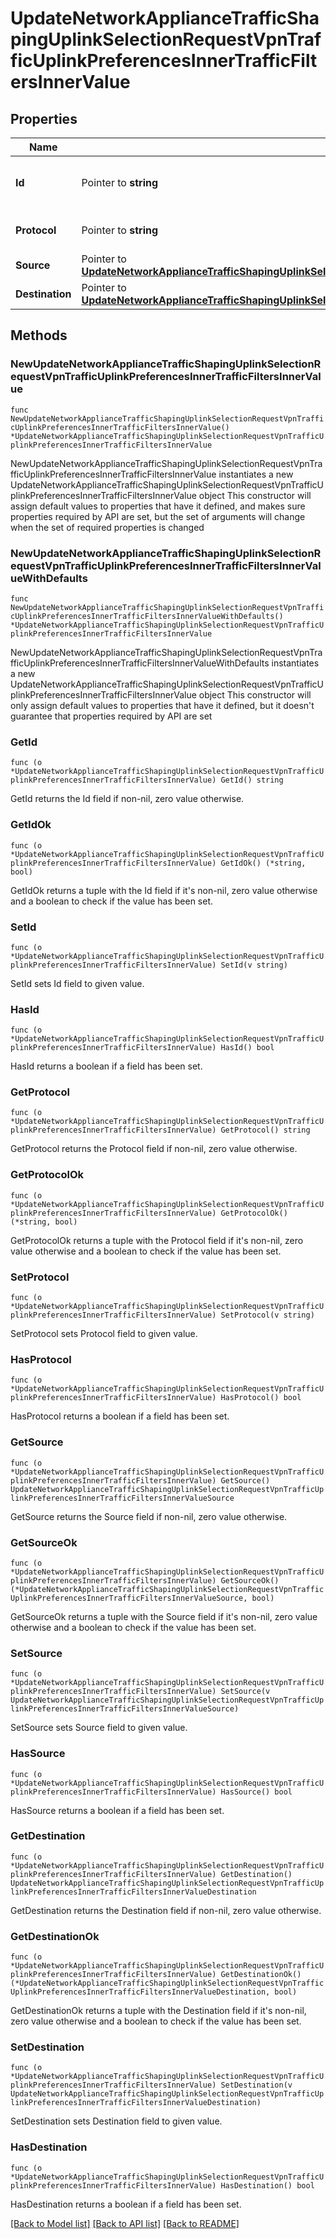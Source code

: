 # UpdateNetworkApplianceTrafficShapingUplinkSelectionRequestVpnTrafficUplinkPreferencesInnerTrafficFiltersInnerValue

## Properties

Name | Type | Description | Notes
------------ | ------------- | ------------- | -------------
**Id** | Pointer to **string** | ID of this applicationCategory or application type traffic filter. E.g.: \&quot;meraki:layer7/category/1\&quot;, \&quot;meraki:layer7/application/4\&quot; | [optional] 
**Protocol** | Pointer to **string** | Protocol of this custom type traffic filter. Must be one of: &#39;tcp&#39;, &#39;udp&#39;, &#39;icmp&#39;, &#39;icmp6&#39; or &#39;any&#39; | [optional] 
**Source** | Pointer to [**UpdateNetworkApplianceTrafficShapingUplinkSelectionRequestVpnTrafficUplinkPreferencesInnerTrafficFiltersInnerValueSource**](UpdateNetworkApplianceTrafficShapingUplinkSelectionRequestVpnTrafficUplinkPreferencesInnerTrafficFiltersInnerValueSource.md) |  | [optional] 
**Destination** | Pointer to [**UpdateNetworkApplianceTrafficShapingUplinkSelectionRequestVpnTrafficUplinkPreferencesInnerTrafficFiltersInnerValueDestination**](UpdateNetworkApplianceTrafficShapingUplinkSelectionRequestVpnTrafficUplinkPreferencesInnerTrafficFiltersInnerValueDestination.md) |  | [optional] 

## Methods

### NewUpdateNetworkApplianceTrafficShapingUplinkSelectionRequestVpnTrafficUplinkPreferencesInnerTrafficFiltersInnerValue

`func NewUpdateNetworkApplianceTrafficShapingUplinkSelectionRequestVpnTrafficUplinkPreferencesInnerTrafficFiltersInnerValue() *UpdateNetworkApplianceTrafficShapingUplinkSelectionRequestVpnTrafficUplinkPreferencesInnerTrafficFiltersInnerValue`

NewUpdateNetworkApplianceTrafficShapingUplinkSelectionRequestVpnTrafficUplinkPreferencesInnerTrafficFiltersInnerValue instantiates a new UpdateNetworkApplianceTrafficShapingUplinkSelectionRequestVpnTrafficUplinkPreferencesInnerTrafficFiltersInnerValue object
This constructor will assign default values to properties that have it defined,
and makes sure properties required by API are set, but the set of arguments
will change when the set of required properties is changed

### NewUpdateNetworkApplianceTrafficShapingUplinkSelectionRequestVpnTrafficUplinkPreferencesInnerTrafficFiltersInnerValueWithDefaults

`func NewUpdateNetworkApplianceTrafficShapingUplinkSelectionRequestVpnTrafficUplinkPreferencesInnerTrafficFiltersInnerValueWithDefaults() *UpdateNetworkApplianceTrafficShapingUplinkSelectionRequestVpnTrafficUplinkPreferencesInnerTrafficFiltersInnerValue`

NewUpdateNetworkApplianceTrafficShapingUplinkSelectionRequestVpnTrafficUplinkPreferencesInnerTrafficFiltersInnerValueWithDefaults instantiates a new UpdateNetworkApplianceTrafficShapingUplinkSelectionRequestVpnTrafficUplinkPreferencesInnerTrafficFiltersInnerValue object
This constructor will only assign default values to properties that have it defined,
but it doesn't guarantee that properties required by API are set

### GetId

`func (o *UpdateNetworkApplianceTrafficShapingUplinkSelectionRequestVpnTrafficUplinkPreferencesInnerTrafficFiltersInnerValue) GetId() string`

GetId returns the Id field if non-nil, zero value otherwise.

### GetIdOk

`func (o *UpdateNetworkApplianceTrafficShapingUplinkSelectionRequestVpnTrafficUplinkPreferencesInnerTrafficFiltersInnerValue) GetIdOk() (*string, bool)`

GetIdOk returns a tuple with the Id field if it's non-nil, zero value otherwise
and a boolean to check if the value has been set.

### SetId

`func (o *UpdateNetworkApplianceTrafficShapingUplinkSelectionRequestVpnTrafficUplinkPreferencesInnerTrafficFiltersInnerValue) SetId(v string)`

SetId sets Id field to given value.

### HasId

`func (o *UpdateNetworkApplianceTrafficShapingUplinkSelectionRequestVpnTrafficUplinkPreferencesInnerTrafficFiltersInnerValue) HasId() bool`

HasId returns a boolean if a field has been set.

### GetProtocol

`func (o *UpdateNetworkApplianceTrafficShapingUplinkSelectionRequestVpnTrafficUplinkPreferencesInnerTrafficFiltersInnerValue) GetProtocol() string`

GetProtocol returns the Protocol field if non-nil, zero value otherwise.

### GetProtocolOk

`func (o *UpdateNetworkApplianceTrafficShapingUplinkSelectionRequestVpnTrafficUplinkPreferencesInnerTrafficFiltersInnerValue) GetProtocolOk() (*string, bool)`

GetProtocolOk returns a tuple with the Protocol field if it's non-nil, zero value otherwise
and a boolean to check if the value has been set.

### SetProtocol

`func (o *UpdateNetworkApplianceTrafficShapingUplinkSelectionRequestVpnTrafficUplinkPreferencesInnerTrafficFiltersInnerValue) SetProtocol(v string)`

SetProtocol sets Protocol field to given value.

### HasProtocol

`func (o *UpdateNetworkApplianceTrafficShapingUplinkSelectionRequestVpnTrafficUplinkPreferencesInnerTrafficFiltersInnerValue) HasProtocol() bool`

HasProtocol returns a boolean if a field has been set.

### GetSource

`func (o *UpdateNetworkApplianceTrafficShapingUplinkSelectionRequestVpnTrafficUplinkPreferencesInnerTrafficFiltersInnerValue) GetSource() UpdateNetworkApplianceTrafficShapingUplinkSelectionRequestVpnTrafficUplinkPreferencesInnerTrafficFiltersInnerValueSource`

GetSource returns the Source field if non-nil, zero value otherwise.

### GetSourceOk

`func (o *UpdateNetworkApplianceTrafficShapingUplinkSelectionRequestVpnTrafficUplinkPreferencesInnerTrafficFiltersInnerValue) GetSourceOk() (*UpdateNetworkApplianceTrafficShapingUplinkSelectionRequestVpnTrafficUplinkPreferencesInnerTrafficFiltersInnerValueSource, bool)`

GetSourceOk returns a tuple with the Source field if it's non-nil, zero value otherwise
and a boolean to check if the value has been set.

### SetSource

`func (o *UpdateNetworkApplianceTrafficShapingUplinkSelectionRequestVpnTrafficUplinkPreferencesInnerTrafficFiltersInnerValue) SetSource(v UpdateNetworkApplianceTrafficShapingUplinkSelectionRequestVpnTrafficUplinkPreferencesInnerTrafficFiltersInnerValueSource)`

SetSource sets Source field to given value.

### HasSource

`func (o *UpdateNetworkApplianceTrafficShapingUplinkSelectionRequestVpnTrafficUplinkPreferencesInnerTrafficFiltersInnerValue) HasSource() bool`

HasSource returns a boolean if a field has been set.

### GetDestination

`func (o *UpdateNetworkApplianceTrafficShapingUplinkSelectionRequestVpnTrafficUplinkPreferencesInnerTrafficFiltersInnerValue) GetDestination() UpdateNetworkApplianceTrafficShapingUplinkSelectionRequestVpnTrafficUplinkPreferencesInnerTrafficFiltersInnerValueDestination`

GetDestination returns the Destination field if non-nil, zero value otherwise.

### GetDestinationOk

`func (o *UpdateNetworkApplianceTrafficShapingUplinkSelectionRequestVpnTrafficUplinkPreferencesInnerTrafficFiltersInnerValue) GetDestinationOk() (*UpdateNetworkApplianceTrafficShapingUplinkSelectionRequestVpnTrafficUplinkPreferencesInnerTrafficFiltersInnerValueDestination, bool)`

GetDestinationOk returns a tuple with the Destination field if it's non-nil, zero value otherwise
and a boolean to check if the value has been set.

### SetDestination

`func (o *UpdateNetworkApplianceTrafficShapingUplinkSelectionRequestVpnTrafficUplinkPreferencesInnerTrafficFiltersInnerValue) SetDestination(v UpdateNetworkApplianceTrafficShapingUplinkSelectionRequestVpnTrafficUplinkPreferencesInnerTrafficFiltersInnerValueDestination)`

SetDestination sets Destination field to given value.

### HasDestination

`func (o *UpdateNetworkApplianceTrafficShapingUplinkSelectionRequestVpnTrafficUplinkPreferencesInnerTrafficFiltersInnerValue) HasDestination() bool`

HasDestination returns a boolean if a field has been set.


[[Back to Model list]](../README.md#documentation-for-models) [[Back to API list]](../README.md#documentation-for-api-endpoints) [[Back to README]](../README.md)


